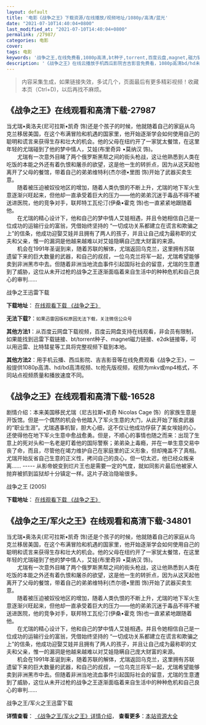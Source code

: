 ```yaml
---
layout: default
title: '电影《战争之王》下载资源/在线播放/视频地址/1080p/高清/蓝光'
date: "2021-07-10T14:40:04+0800"
last_modified_at: "2021-07-10T14:40:04+0800"
permalink: /27987/
categories: 电影
cover:
tags: 电影
keywords: '战争之王,在线免费看,1080p高清,bt种子,torrent,百度云盘,magnet,磁力链,迅雷下载资源'
description: '《战争之王》在线云播放手机西瓜影院吉吉影音免费看，1080p高清bd/hd未删减完整版和tc抢先枪版，mkv/mp4格式，附带bt/torrent种子、magnet/磁力链、百度云盘、网盘资源迅雷下载链接'
---
```


>内容采集生成，如果链接失效，多试几个，页面最后有更多精彩视频！收藏本页（Ctrl+D)，以后再找不麻烦。


## 《战争之王》在线观看和高清下载-27987

当尤瑞&bull;奥洛夫(尼可拉斯•凯奇 饰)还是个孩子的时候，他就随着自己的家庭从乌克兰移居美国，在这个布满冒险和机遇的国家里，他开始逐渐学会如何使用自己的聪明和谎言来获得生存和壮大的机会。他的父母在纽约开了一家犹太餐馆，在这里年轻的尤瑞碰到了他的梦中情人，艾娃(布里奇异 •莫纳汉 饰)。<br />　　尤瑞有一次意外目睹了两个俄罗斯黑帮之间的街头枪战，这让他熟悉到人类在吃饭的本能之外还有着仇恨和屠杀的欲望，这是他一生的转折点，因为从这天起他离开了父母的餐馆，带着自己的弟弟维特利(杰尔德&bull;里图 饰)开始了武器买卖生意。<br />　　随着被压迫被奴役地区的增加，随着人类仇恨的不断上升，尤瑞的地下军火生意逐渐兴旺起来，但他却一直承受着巨大的压力&mdash;—他的弟弟沉迷于毒品不得不被送进医院，他的竞争对手，联邦特工瓦伦汀(伊桑•霍克 饰)也一直紧紧地跟随着他。<br />　　在尤瑞的精心设计下，他和自己的梦中情人艾娃相遇，并且令她相信自己是一位成功的运输行业的富翁，凭借始终坚持的 “一切成功关系都建立在谎言和欺骗之上&rdquo;的信条，他成功迎娶艾娃并且拥有了两人的孩子，并且让自己成为最称职的丈夫和父亲，惟一的漏洞是他越来越难以对艾娃隐瞒自己庞大财富的来源。<br />　　机会在1991年圣诞到来，随着苏联的解体，尤瑞返回乌克兰，这里拥有苏联遗留下来的巨大数量的武器，和自己的叔叔，一位乌克兰将军一起，尤瑞希望能够卖到非洲黑市中去。但随着非洲当地流血事件引起国际社会的留意，尤瑞的生意遭到了威胁，这位从未开过枪的战争之王逐渐面临着来自生活中的种种危机和自己良心的审判……


战争之王迅雷下载

**下载地址**： [在线观看下载 《战争之王》](https://www.993dy.com//vod-detail-id-14292.html) 


**无法下载?**：`如果迅雷因版权原因无法下载，关注微信公众号 `

**其他方法1**：从百度云网盘下载视频，百度云网盘支持在线观看，非会员有限制，如果能找到迅雷下载链接、bt/torrent种子、magnet磁力链接、e2dk链接等，可以用迅雷、比特彗星等工具将完整视频下载到本地。

**其他方法2**：用手机云播、西瓜影院、吉吉影音等在线免费观看《战争之王》，一般提供1080p高清、hd/bd高清视频、tc抢先版视频，视频为mkv或mp4格式，不同站点视频质量和播放速度不同。


## 《战争之王》在线观看和高清下载-16528

剧情介绍：本来美国移民尤瑞（尼古拉斯•凯奇 Nicolas Cage 饰）的家族生意是开饭馆。但是一个偶然的机会令他踏入了军火生意的大门，从此开始了贩卖武器的“职业生涯”。尤瑞遇事机智，胆大心细，这不仅让他成功俘获了美女埃娃的心，还使得他在地下军火生意中愈战愈勇。但是，不顺心的事情也随之而来：出现了生意上的死对头和一名老是盯着他的国际警察；弟弟染上毒瘾，并在一单生意交易中丧了命，而且，尽管他在竭力维护自己在家庭里的正义形象，但却掩盖不了真相。尤瑞开始反省自己生意的正义性，拷问自己的良心，但一切太迟，他已经众叛亲离…… ----- 从影帝蜕变到烂片王也是需要一定的气度，就如同影片最后他被家人抛弃被抓到监狱却十分镇定一样。这片子政治隐喻很多。


战争之王 (2005)

**下载地址**： [在线观看下载 《战争之王》](https://www.btbtdy.me/btdy/dy4009.html) 


## 《战争之王/军火之王》在线观看和高清下载-34801

当尤瑞&bull;奥洛夫(尼可拉斯•凯奇 饰)还是个孩子的时候，他就随着自己的家庭从乌克兰移居美国，在这个布满冒险和机遇的国家里，他开始逐渐学会如何使用自己的聪明和谎言来获得生存和壮大的机会。他的父母在纽约开了一家犹太餐馆，在这里年轻的尤瑞碰到了他的梦中情人，艾娃(布里奇异 •莫纳汉 饰)。<br />　　尤瑞有一次意外目睹了两个俄罗斯黑帮之间的街头枪战，这让他熟悉到人类在吃饭的本能之外还有着仇恨和屠杀的欲望，这是他一生的转折点，因为从这天起他离开了父母的餐馆，带着自己的弟弟维特利(杰尔德&bull;里图 饰)开始了武器买卖生意。<br />　　随着被压迫被奴役地区的增加，随着人类仇恨的不断上升，尤瑞的地下军火生意逐渐兴旺起来，但他却一直承受着巨大的压力&mdash;—他的弟弟沉迷于毒品不得不被送进医院，他的竞争对手，联邦特工瓦伦汀(伊桑•霍克 饰)也一直紧紧地跟随着他。<br />　　在尤瑞的精心设计下，他和自己的梦中情人艾娃相遇，并且令她相信自己是一位成功的运输行业的富翁，凭借始终坚持的 “一切成功关系都建立在谎言和欺骗之上&rdquo;的信条，他成功迎娶艾娃并且拥有了两人的孩子，并且让自己成为最称职的丈夫和父亲，惟一的漏洞是他越来越难以对艾娃隐瞒自己庞大财富的来源。<br />　　机会在1991年圣诞到来，随着苏联的解体，尤瑞返回乌克兰，这里拥有苏联遗留下来的巨大数量的武器，和自己的叔叔，一位乌克兰将军一起，尤瑞希望能够卖到非洲黑市中去。但随着非洲当地流血事件引起国际社会的留意，尤瑞的生意遭到了威胁，这位从未开过枪的战争之王逐渐面临着来自生活中的种种危机和自己良心的审判……


战争之王/军火之王迅雷下载

**详情查看**： [《战争之王/军火之王》详情介绍](/movie/34801/)， **查看更多**：[本站资源大全](/movie/t/all/)

